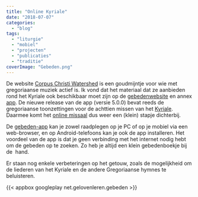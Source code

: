 ```yaml
---
title: "Online Kyriale"
date: "2018-07-07"
categories: 
  - "blog"
tags: 
  - "liturgie"
  - "mobiel"
  - "projecten"
  - "publicaties"
  - "traditie"
coverImage: "Gebeden.png"
---
```


De website [Corpus Christi Watershed](http://www.ccwatershed.org/kyriale/) is een goudmijntje voor wie met gregoriaanse muziek actief is. Ik vond dat het materiaal dat ze aanbieden rond het Kyriale ook beschikbaar moet zijn op de [gebedenwebsite](https://gebeden.gelovenleren.net/) en annex [app](https://play.google.com/store/apps/details?id=net.gelovenleren.gebeden). De nieuwe release van de app (versie 5.0.0) bevat reeds de gregoriaanse toonzettingen voor de achttien missen van het [Kyriale](/blog/kyrie/). Daarmee komt het [online missaal](/blog/online-missaal/) dus weer een (klein) stapje dichterbij.

De [gebeden-app](/blog/gebeden-app/) kan je zowel raadplegen op je PC of op je mobiel via een web-browser, en op Android-telefoons kan je ook de app installeren. Het voordeel van de app is dat je geen verbinding met het internet nodig hebt om de gebeden op te zoeken. Zo heb je altijd een klein gebedenboekje bij de  hand.

Er staan nog enkele verbeteringen op het getouw, zoals de mogelijkheid om de liederen van het Kyriale en de andere Gregoriaanse hymnes te beluisteren.

{{< appbox googleplay net.gelovenleren.gebeden >}}
